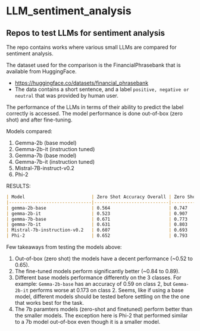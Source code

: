 # LLM_sentiment_analysis
## Repos to test LLMs for sentiment analysis
The repo contains works where various small LLMs are compared for sentiment analysis.

The dataset used for the comparison is the FinancialPhrasebank that is available from HuggingFace.

 - https://huggingface.co/datasets/financial_phrasebank
 - The data contains a short sentence, and a label `positive, negative or neutral` that was provided by human user.

The performance of the LLMs in terms of their ability to predict the label correctly is accessed. The model performance is done out-of-box (zero shot) and after fine-tuning.

Models compared:

1. Gemma-2b (base model)
2. Gemma-2b-it (instruction tuned)
3. Gemma-7b (base model)
4. Gemma-7b-it (instruction tuned)
5. Mistral-7B-instruct-v0.2
6. Phi-2


RESULTS:
```markdown
| Model                         | Zero Shot Accuracy Overall | Zero Shot Accuracy 0 | Zero Shot Accuracy 1 | Zero Shot Accuracy 2 | Fine-Tuned Accuracy Overall | Fine-Tuned Accuracy 0 | Fine-Tuned Accuracy 1 | Fine-Tuned Accuracy 2 |
|-------------------------------|----------------------------|----------------------|----------------------|----------------------|----------------------------|-----------------------|-----------------------|-----------------------|
| gemma-2b-base                 | 0.564                      | 0.747                | 0.357                | 0.590                | 0.847                      | 0.913                 | 0.843                 | 0.783                 |
| gemma-2b-it                   | 0.523                      | 0.907                | 0.490                | 0.173                | 0.871                      | 0.957                 | 0.867                 | 0.790                 |
| gemma-7b-base                 | 0.671                      | 0.773                | 0.337                | 0.903                | 0.873                      | 0.923                 | 0.863                 | 0.833                 |
| gemma-7b-it                   | 0.631                      | 0.803                | 0.193                | 0.897                | 0.886                      | 0.977                 | 0.877                 | 0.803                 |
| Mistral-7b-instruction-v0.2   | 0.607                      | 0.693                | 0.957                | 0.170                | 0.873                      | 0.967                 | 0.893                 | 0.760                 |
| Phi-2                         | 0.652                      | 0.793                | 0.203                | 0.953                | 0.858                      | 0.960                 | 0.793                 | 0.820                 |
```


Few takeaways from testing the models above:

1. Out-of-box (zero shot) the models have a decent performance (~0.52 to 0.65).
2. The fine-tuned models perform significantly better (~0.84 to 0.89).
3. Different base models performance differently on the 3 classes. For example: `Gemma-2b-base` has an accuracy of 0.59 on class 2, but `Gemma-2b-it` performs worse at 0.173 on class 2. Seems, like if using a base model, different models should be tested before settling on the the one that works best for the task.
4. The 7b paramters models (zero-shot and finetuned) perform better than the smaller models. The exception here is Phi-2 that performed similar to a 7b model out-of-box even though it is a smaller model.